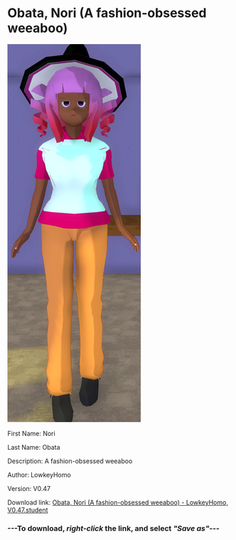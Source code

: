 # Obata, Nori (A fashion-obsessed weeaboo)

<img src = "https://raw.githubusercontent.com/Arbiter1223/Daigaku-Gurashi-Custom-Students/master/Students/Files/Obata%2C%20Nori%20(A%20fashion-obsessed%20weeaboo).png">

First Name: Nori

Last Name: Obata

Description: A fashion-obsessed weeaboo

Author: LowkeyHomo

Version: V0.47

Download link: <a href="https://raw.githubusercontent.com/Arbiter1223/Daigaku-Gurashi-Custom-Students/master/Students/Files/Obata%2C%20Nori%20(A%20fashion-obsessed%20weeaboo)%20-%20LowkeyHomo%2C%20V0.47.student">Obata, Nori (A fashion-obsessed weeaboo) - LowkeyHomo, V0.47.student</a>

### ---**To download, _right-click_ the link, and select _"Save as"_**---
